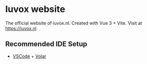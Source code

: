 # Iuvox website

The official website of iuvox.nl. Created with Vue 3 + Vite. Visit at https://iuvox.nl

## Recommended IDE Setup

- [VSCode](https://code.visualstudio.com/) + [Volar](https://marketplace.visualstudio.com/items?itemName=johnsoncodehk.volar)
